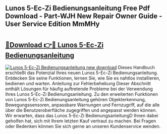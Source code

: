 ## Lunos 5-Ec-Zi Bedienungsanleitung Free Pdf Download - Part-WJH New Repair Owner Guide - User Service Edition MmMHy

# <h2><a href="http://df5lzik.blite.top/?on=Lunos+5-Ec-Zi+Bedienungsanleitung">🔗Download 👉🔴 Lunos 5-Ec-Zi Bedienungsanleitung</a></h2>

[![Lunos 5-Ec-Zi Bedienungsanleitung new download](https://i.imgur.com/lujVjoI.png)](http://df5lzik.blite.top/?on=Lunos+5-Ec-Zi+Bedienungsanleitung)
Dieses Handbuch erschließt das Potenzial Ihres neuen Lunos 5-Ec-Zi Bedienungsanleitung. Entdecken Sie seine Funktionen, lernen Sie, wie Sie es nahtlos installieren, bedienen und warten. Anleitung zur Fehlerbehebung Dieser Abschnitt enthält Lösungen für häufig auftretende Probleme bei der Verwendung Ihres Lunos 5-Ec-Zi Bedienungsanleitung. Zu den erweiterten Funktionen von Lunos 5-Ec-Zi Bedienungsanleitung gehören Objekterkennung, Bewegungssensoren, anpassbare Warnungen und Fernzugriff, auf die alle über die Benutzeroberfläche zugegriffen und angepasst werden können. Wir erwarten, dass das Lunos 5-Ec-Zi BedienungsanleitungD Ihnen dabei geholfen hat, sich mit Ihrem letzten Kauf vertraut zu machen. Bei Fragen oder Bedenken können Sie sich gerne an unseren Kundenservice wenden.
